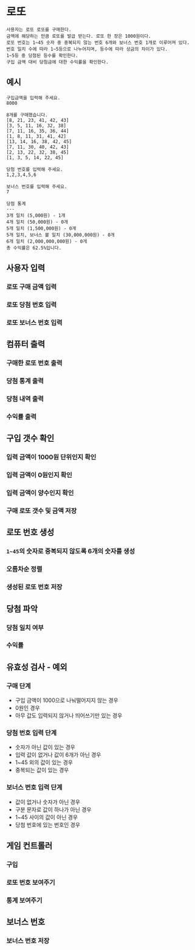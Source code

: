 # 로또
```
사용자는 로또 로또를 구매한다. 
금액에 해당하는 만큼 로또를 발급 받는다. 로또 한 장은 1000원이다.
로또 번호는 1~45 숫자 중 중복되지 않는 번호 6개와 보너스 번호 1개로 이루어져 있다.
번호 일치 수에 따라 1~5등으로 나누어지며, 등수에 따라 상금의 차이가 있다.
1~5등 중 당첨된 등수를 확인한다.
구입 금액 대비 당첨금에 대한 수익률을 확인한다.
```
## 예시
```
구입금액을 입력해 주세요.
8000

8개를 구매했습니다.
[8, 21, 23, 41, 42, 43] 
[3, 5, 11, 16, 32, 38] 
[7, 11, 16, 35, 36, 44] 
[1, 8, 11, 31, 41, 42] 
[13, 14, 16, 38, 42, 45] 
[7, 11, 30, 40, 42, 43] 
[2, 13, 22, 32, 38, 45] 
[1, 3, 5, 14, 22, 45]

당첨 번호를 입력해 주세요.
1,2,3,4,5,6

보너스 번호를 입력해 주세요.
7

당첨 통계
---
3개 일치 (5,000원) - 1개
4개 일치 (50,000원) - 0개
5개 일치 (1,500,000원) - 0개
5개 일치, 보너스 볼 일치 (30,000,000원) - 0개
6개 일치 (2,000,000,000원) - 0개
총 수익률은 62.5%입니다.
```

## 사용자 입력
### 로또 구매 금액 입력
### 로또 당첨 번호 입력
### 로또 보너스 번호 입력

## 컴퓨터 출력
### 구매한 로또 번호 출력
### 당첨 통계 출력
### 당첨 내역 출력
### 수익률 출력

## 구입 갯수 확인
### 입력 금액이 1000원 단위인지 확인
### 입력 금액이 0원인지 확인
### 입력 금액이 양수인지 확인
### 구매 로또 갯수 및 금액 저장

## 로또 번호 생성
### `1~45`의 숫자로 중복되지 않도록 6개의 숫자를 생성
### 오름차순 정렬
### 생성된 로또 번호 저장

## 당첨 파악
### 당첨 일치 여부
### 수익률

## 유효성 검사 - 예외
### 구매 단계
- 구입 금액이 1000으로 나눠떨어지지 않는 경우
- 0원인 경우
- 아무 값도 입력되지 않거나 띄어쓰기만 있는 경우
### 당첨 번호 입력 단계
- 숫자가 아닌 값이 있는 경우
- 입력 값이 없거나 값이 6개가 아닌 경우
- 1~45 외의 값이 있는 경우
- 중복되는 값이 있는 경우
### 보너스 번호 입력 단계
- 값이 없거나 숫자가 아닌 경우
- 구분 문자로 값이 하나가 아닌 경우
- 1~45 사이의 값이 아닌 경우
- 당첨 번호에 있는 번호인 경우

## 게임 컨트롤러
### 구입
### 로또 번호 보여주기
### 통계 보여주기

## 보너스 번호
### 보너스 번호 저장